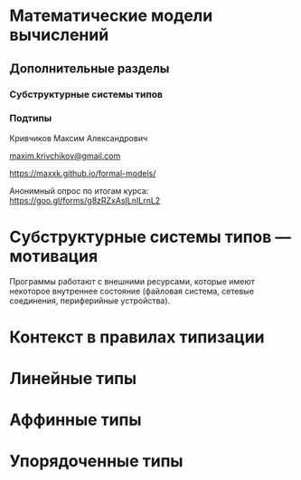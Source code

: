 # Математические модели вычислений

## Дополнительные разделы
### Субструктурные системы типов
### Подтипы

Кривчиков Максим Александрович

maxim.krivchikov@gmail.com

https://maxxk.github.io/formal-models/

Анонимный опрос по итогам курса: https://goo.gl/forms/g8zRZxAsILnILrnL2

# Субструктурные системы типов — мотивация

Программы работают с внешними ресурсами, которые имеют некоторое внутреннее состояние (файловая система, сетевые соединения, периферийные устройства).

# Контекст в правилах типизации

# Линейные типы

# Аффинные типы

# Упорядоченные типы
